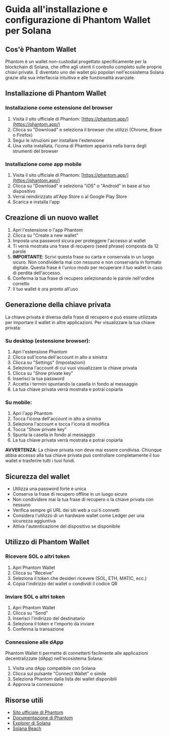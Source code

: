 # Guida all'installazione e configurazione di Phantom Wallet per Solana

## Cos'è Phantom Wallet

Phantom è un wallet non-custodial progettato specificamente per la blockchain di Solana, che offre agli utenti il controllo completo sulle proprie chiavi private. È diventato uno dei wallet più popolari nell'ecosistema Solana grazie alla sua interfaccia intuitiva e alle funzionalità avanzate.

## Installazione di Phantom Wallet

### Installazione come estensione del browser

1. Visita il sito ufficiale di Phantom: [https://phantom.app/](https://phantom.app/)
2. Clicca su "Download" e seleziona il browser che utilizzi (Chrome, Brave o Firefox)
3. Segui le istruzioni per installare l'estensione
4. Una volta installata, l'icona di Phantom apparirà nella barra degli strumenti del browser

### Installazione come app mobile

1. Visita il sito ufficiale di Phantom: [https://phantom.app/](https://phantom.app/)
2. Clicca su "Download" e seleziona "iOS" o "Android" in base al tuo dispositivo
3. Verrai reindirizzato all'App Store o al Google Play Store
4. Scarica e installa l'app

## Creazione di un nuovo wallet

1. Apri l'estensione o l'app Phantom
2. Clicca su "Create a new wallet"
3. Imposta una password sicura per proteggere l'accesso al wallet
4. Ti verrà mostrata una frase di recupero (seed phrase) composta da 12 parole
5. **IMPORTANTE**: Scrivi questa frase su carta e conservala in un luogo sicuro. Non condividerla mai con nessuno e non conservarla in formato digitale. Questa frase è l'unico modo per recuperare il tuo wallet in caso di perdita dell'accesso.
6. Conferma la tua frase di recupero selezionando le parole nell'ordine corretto
7. Il tuo wallet è ora pronto all'uso

## Generazione della chiave privata

La chiave privata è diversa dalla frase di recupero e può essere utilizzata per importare il wallet in altre applicazioni. Per visualizzare la tua chiave privata:

### Su desktop (estensione browser):

1. Apri l'estensione Phantom
2. Clicca sull'icona dell'account in alto a sinistra
3. Clicca su "Settings" (Impostazioni)
4. Seleziona l'account di cui vuoi visualizzare la chiave privata
5. Clicca su "Show private key"
6. Inserisci la tua password
7. Accetta i termini spuntando la casella in fondo al messaggio
8. La tua chiave privata verrà mostrata e potrai copiarla

### Su mobile:

1. Apri l'app Phantom
2. Tocca l'icona dell'account in alto a sinistra
3. Seleziona l'account e tocca l'icona di modifica
4. Tocca "Show private key"
5. Spunta la casella in fondo al messaggio
6. La tua chiave privata verrà mostrata e potrai copiarla

**AVVERTENZA**: La chiave privata non deve mai essere condivisa. Chiunque abbia accesso alla tua chiave privata può controllare completamente il tuo wallet e trasferire tutti i tuoi fondi.

## Sicurezza del wallet

- Utilizza una password forte e unica
- Conserva la frase di recupero offline in un luogo sicuro
- Non condividere mai la tua frase di recupero o la chiave privata con nessuno
- Verifica sempre gli URL dei siti web a cui ti connetti
- Considera l'utilizzo di un hardware wallet come Ledger per una sicurezza aggiuntiva
- Attiva l'autenticazione del dispositivo se disponibile

## Utilizzo di Phantom Wallet

### Ricevere SOL o altri token

1. Apri Phantom Wallet
2. Clicca su "Receive"
3. Seleziona il token che desideri ricevere (SOL, ETH, MATIC, ecc.)
4. Copia l'indirizzo del wallet o condividi il codice QR

### Inviare SOL o altri token

1. Apri Phantom Wallet
2. Clicca su "Send"
3. Inserisci l'indirizzo del destinatario
4. Seleziona il token e l'importo da inviare
5. Conferma la transazione

### Connessione alle dApp

Phantom Wallet ti permette di connetterti facilmente alle applicazioni decentralizzate (dApp) nell'ecosistema Solana:

1. Visita una dApp compatibile con Solana
2. Clicca sul pulsante "Connect Wallet" o simile
3. Seleziona Phantom dalla lista dei wallet disponibili
4. Approva la connessione

## Risorse utili

- [Sito ufficiale di Phantom](https://phantom.app/)
- [Documentazione di Phantom](https://help.phantom.app/)
- [Explorer di Solana](https://explorer.solana.com/)
- [Solana Beach](https://solanabeach.io/)
